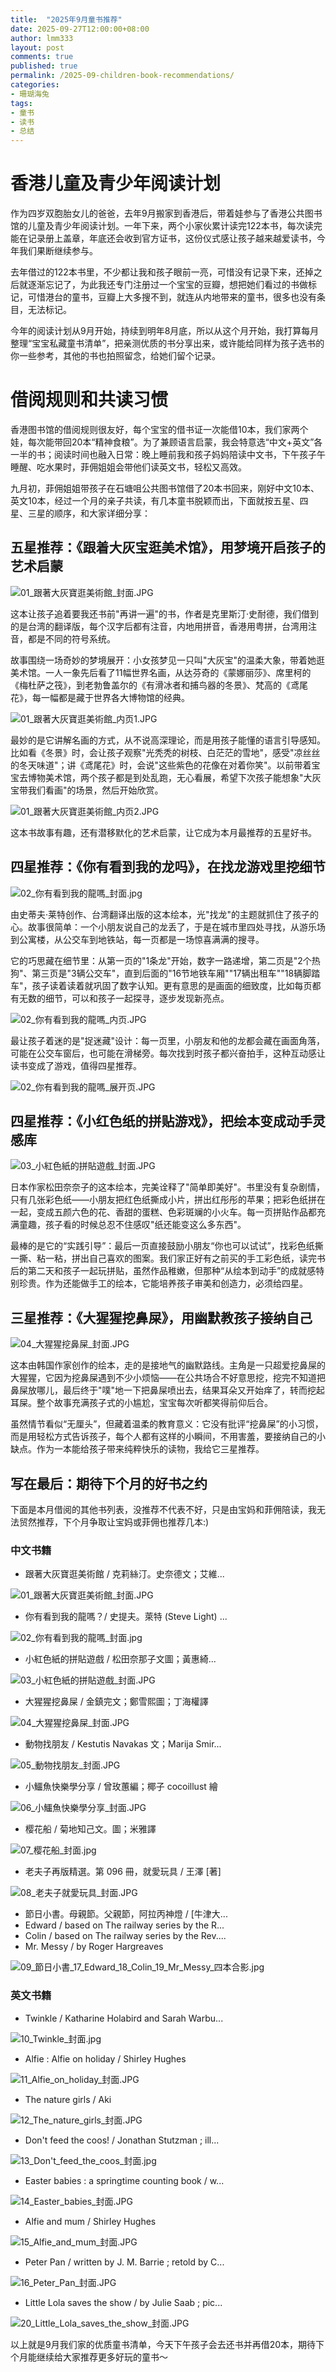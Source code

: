 ```yaml
---
title:  "2025年9月童书推荐"
date: 2025-09-27T12:00:00+08:00
author: lmm333
layout: post
comments: true
published: true
permalink: /2025-09-children-book-recommendations/
categories:
- 珊瑚海兔
tags:
- 童书
- 读书
- 总结
---
```


# 香港儿童及青少年阅读计划

作为四岁双胞胎女儿的爸爸，去年9月搬家到香港后，带着娃参与了香港公共图书馆的儿童及青少年阅读计划。一年下来，两个小家伙累计读完122本书，每次读完能在记录册上盖章，年底还会收到官方证书，这份仪式感让孩子越来越爱读书，今年我们果断继续参与。

去年借过的122本书里，不少都让我和孩子眼前一亮，可惜没有记录下来，还掉之后就逐渐忘记了，为此我还专门注册过一个宝宝的豆瓣，想把她们看过的书做标记，可惜港台的童书，豆瓣上大多搜不到，就连从内地带来的童书，很多也没有条目，无法标记。

今年的阅读计划从9月开始，持续到明年8月底，所以从这个月开始，我打算每月整理“宝宝私藏童书清单”，把亲测优质的书分享出来，或许能给同样为孩子选书的你一些参考，其他的书也拍照留念，给她们留个记录。

<!--more-->

# 借阅规则和共读习惯

香港图书馆的借阅规则很友好，每个宝宝的借书证一次能借10本，我们家两个娃，每次能带回20本“精神食粮”。为了兼顾语言启蒙，我会特意选“中文+英文”各一半的书；阅读时间也融入日常：晚上睡前我和孩子妈妈陪读中文书，下午孩子午睡醒、吃水果时，菲佣姐姐会带他们读英文书，轻松又高效。

九月初，菲佣姐姐带孩子在石塘咀公共图书馆借了20本书回来，刚好中文10本、英文10本，经过一个月的亲子共读，有几本童书脱颖而出，下面就按五星、四星、三星的顺序，和大家详细分享：


## 五星推荐：《跟着大灰宝逛美术馆》，用梦境开启孩子的艺术启蒙

![01_跟著大灰寶逛美術館_封面.JPG](../images/2025/2025-09-27-2025_09_children_book_recommendations/01_跟著大灰寶逛美術館_封面.JPG)

这本让孩子追着要我还书前"再讲一遍"的书，作者是克里斯汀·史耐德，我们借到的是台湾的翻译版，每个汉字后都有注音，内地用拼音，香港用粤拼，台湾用注音，都是不同的符号系统。

故事围绕一场奇妙的梦境展开：小女孩梦见一只叫"大灰宝"的温柔大象，带着她逛美术馆。一人一象先后看了11幅世界名画，从达芬奇的《蒙娜丽莎》、席里柯的《梅杜萨之筏》，到老勃鲁盖尔的《有滑冰者和捕鸟器的冬景》、梵高的《鸢尾花》，每一幅都是藏于世界各大博物馆的经典。

![01_跟著大灰寶逛美術館_内页1.JPG](../images/2025/2025-09-27-2025_09_children_book_recommendations/01_跟著大灰寶逛美術館_内页1.JPG)

最妙的是它讲解名画的方式，从不说高深理论，而是用孩子能懂的语言引导感知。比如看《冬景》时，会让孩子观察"光秃秃的树枝、白茫茫的雪地"，感受"凉丝丝的冬天味道"；讲《鸢尾花》时，会说"这些紫色的花像在对着你笑"。以前带着宝宝去博物美术馆，两个孩子都是到处乱跑，无心看展，希望下次孩子能想象"大灰宝带我们看画"的场景，然后开始欣赏。

![01_跟著大灰寶逛美術館_内页2.JPG](../images/2025/2025-09-27-2025_09_children_book_recommendations/01_跟著大灰寶逛美術館_内页2.JPG)

这本书故事有趣，还有潜移默化的艺术启蒙，让它成为本月最推荐的五星好书。

## 四星推荐：《你有看到我的龙吗》，在找龙游戏里挖细节

![02_你有看到我的龍嗎_封面.jpg](../images/2025/2025-09-27-2025_09_children_book_recommendations/02_你有看到我的龍嗎_封面.jpg)

由史蒂夫·莱特创作、台湾翻译出版的这本绘本，光"找龙"的主题就抓住了孩子的心。故事很简单：一个小朋友说自己的龙丢了，于是在城市里四处寻找，从游乐场到公寓楼，从公交车到地铁站，每一页都是一场惊喜满满的搜寻。

它的巧思藏在细节里：从第一页的"1条龙"开始，数字一路递增，第二页是"2个热狗"、第三页是"3辆公交车"，直到后面的"16节地铁车厢""17辆出租车""18辆脚踏车"，孩子读着读着就巩固了数字认知。更有意思的是画面的细致度，比如每页都有无数的细节，可以和孩子一起探寻，逐步发现新亮点。

![02_你有看到我的龍嗎_内页.JPG](../images/2025/2025-09-27-2025_09_children_book_recommendations/02_你有看到我的龍嗎_内页.JPG)

最让孩子着迷的是"捉迷藏"设计：每一页里，小朋友和他的龙都会藏在画面角落，可能在公交车窗后，也可能在滑梯旁。每次找到时孩子都兴奋拍手，这种互动感让读书变成了游戏，值得四星推荐。

![02_你有看到我的龍嗎_展开页.JPG](../images/2025/2025-09-27-2025_09_children_book_recommendations/02_你有看到我的龍嗎_展开页.JPG)


## 四星推荐：《小红色纸的拼贴游戏》，把绘本变成动手灵感库

![03_小紅色紙的拼貼遊戲_封面.JPG](../images/2025/2025-09-27-2025_09_children_book_recommendations/03_小紅色紙的拼貼遊戲_封面.JPG)

日本作家松田奈奈子的这本绘本，完美诠释了"简单即美好"。书里没有复杂剧情，只有几张彩色纸——小朋友把红色纸撕成小片，拼出红彤彤的苹果；把彩色纸拼在一起，变成五颜六色的花、香甜的蛋糕、色彩斑斓的小火车。每一页拼贴作品都充满童趣，孩子看的时候总忍不住感叹"纸还能变这么多东西"。

最棒的是它的“实践引导”：最后一页直接鼓励小朋友“你也可以试试”，找彩色纸撕一撕、粘一粘，拼出自己喜欢的图案。我们家正好有之前买的手工彩色纸，读完书后的第二天和孩子一起玩拼贴，虽然作品稚嫩，但那种“从绘本到动手”的成就感特别珍贵。作为还能做手工的绘本，它能培养孩子审美和创造力，必须给四星。


## 三星推荐：《大猩猩挖鼻屎》，用幽默教孩子接纳自己

![04_大猩猩挖鼻屎_封面.JPG](../images/2025/2025-09-27-2025_09_children_book_recommendations/04_大猩猩挖鼻屎_封面.JPG)

这本由韩国作家创作的绘本，走的是接地气的幽默路线。主角是一只超爱挖鼻屎的大猩猩，它因为挖鼻屎遇到不少小烦恼——在公共场合不好意思挖，挖完不知道把鼻屎放哪儿，最后终于"噗"地一下把鼻屎喷出去，结果耳朵又开始痒了，转而挖起耳屎。整个故事充满孩子式的小尴尬，宝宝每次听都笑得前仰后合。

虽然情节看似“无厘头”，但藏着温柔的教育意义：它没有批评“挖鼻屎”的小习惯，而是用轻松方式告诉孩子，每个人都有这样的小瞬间，不用害羞，要接纳自己的小缺点。作为一本能给孩子带来纯粹快乐的读物，我给它三星推荐。


## 写在最后：期待下个月的好书之约
下面是本月借阅的其他书列表，没推荐不代表不好，只是由宝妈和菲佣陪读，我无法贸然推荐，下个月争取让宝妈或菲佣也推荐几本:)

### 中文书籍
- 跟著大灰寶逛美術館 / 克莉絲汀。史奈德文；艾維...

![01_跟著大灰寶逛美術館_封面.JPG](../images/2025/2025-09-27-2025_09_children_book_recommendations/01_跟著大灰寶逛美術館_封面.JPG)
- 你有看到我的龍嗎？/ 史提夫。萊特 (Steve Light) ...

![02_你有看到我的龍嗎_封面.jpg](../images/2025/2025-09-27-2025_09_children_book_recommendations/02_你有看到我的龍嗎_封面.jpg)
- 小紅色紙的拼貼遊戲 / 松田奈那子文圖；黃惠綺...

![03_小紅色紙的拼貼遊戲_封面.JPG](../images/2025/2025-09-27-2025_09_children_book_recommendations/03_小紅色紙的拼貼遊戲_封面.JPG)
- 大猩猩挖鼻屎 / 金鎮完文；鄭雪熙圖；丁海權譯

![04_大猩猩挖鼻屎_封面.JPG](../images/2025/2025-09-27-2025_09_children_book_recommendations/04_大猩猩挖鼻屎_封面.JPG)
- 動物找朋友 / Kestutis Navakas 文；Marija Smir...

![05_動物找朋友_封面.JPG](../images/2025/2025-09-27-2025_09_children_book_recommendations/05_動物找朋友_封面.JPG)
- 小鱷魚快樂學分享 / 曾玫蕙編；椰子 cocoillust 繪

![06_小鱷魚快樂學分享_封面.JPG](../images/2025/2025-09-27-2025_09_children_book_recommendations/06_小鱷魚快樂學分享_封面.JPG)
- 樱花船 / 菊地知己文。圖；米雅譯

![07_樱花船_封面.jpg](../images/2025/2025-09-27-2025_09_children_book_recommendations/07_樱花船_封面.jpg)
- 老夫子再版精選。第 096 冊，就愛玩具 / 王澤 [著]

![08_老夫子就愛玩具_封面.JPG](../images/2025/2025-09-27-2025_09_children_book_recommendations/08_老夫子就愛玩具_封面.JPG)
- 節日小書。母親節。父親節，阿拉丙神燈 / [牛津大...
- Edward / based on The railway series by the R...
- Colin / based on The railway series by the Rev....
- Mr. Messy / by Roger Hargreaves

![09_節日小書_17_Edward_18_Colin_19_Mr_Messy_四本合影.jpg](../images/2025/2025-09-27-2025_09_children_book_recommendations/09_節日小書_17_Edward_18_Colin_19_Mr_Messy_四本合影.jpg)

### 英文书籍
- Twinkle / Katharine Holabird and Sarah Warbu...

![10_Twinkle_封面.jpg](../images/2025/2025-09-27-2025_09_children_book_recommendations/10_Twinkle_封面.jpg)

- Alfie : Alfie on holiday / Shirley Hughes

![11_Alfie_on_holiday_封面.JPG](../images/2025/2025-09-27-2025_09_children_book_recommendations/11_Alfie_on_holiday_封面.JPG)

- The nature girls / Aki

![12_The_nature_girls_封面.JPG](../images/2025/2025-09-27-2025_09_children_book_recommendations/12_The_nature_girls_封面.JPG)

- Don't feed the coos! / Jonathan Stutzman ; ill...

![13_Don't_feed_the_coos_封面.jpg](../images/2025/2025-09-27-2025_09_children_book_recommendations/13_Don't_feed_the_coos_封面.jpg)

- Easter babies : a springtime counting book / w...

![14_Easter_babies_封面.JPG](../images/2025/2025-09-27-2025_09_children_book_recommendations/14_Easter_babies_封面.JPG)

- Alfie and mum / Shirley Hughes

![15_Alfie_and_mum_封面.JPG](../images/2025/2025-09-27-2025_09_children_book_recommendations/15_Alfie_and_mum_封面.JPG)

- Peter Pan / written by J. M. Barrie ; retold by C...

![16_Peter_Pan_封面.JPG](../images/2025/2025-09-27-2025_09_children_book_recommendations/16_Peter_Pan_封面.JPG)

- Little Lola saves the show / by Julie Saab ; pic...

![20_Little_Lola_saves_the_show_封面.JPG](../images/2025/2025-09-27-2025_09_children_book_recommendations/20_Little_Lola_saves_the_show_封面.JPG)

以上就是9月我们家的优质童书清单，今天下午孩子会去还书并再借20本，期待下个月能继续给大家推荐更多好玩的童书～